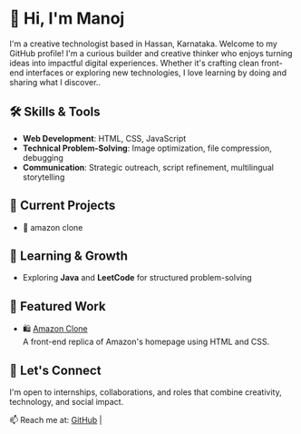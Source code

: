 # 👋 Hi, I'm Manoj

I'm a creative technologist based in Hassan, Karnataka. Welcome to my GitHub profile! I'm a curious builder and creative thinker who enjoys turning ideas into impactful digital experiences. Whether it's crafting clean front-end interfaces or exploring new technologies, I love learning by doing and sharing what I discover..

## 🛠️ Skills & Tools
- **Web Development**: HTML, CSS, JavaScript
- **Technical Problem-Solving**: Image optimization, file compression, debugging
- **Communication**: Strategic outreach, script refinement, multilingual storytelling

## 🎯 Current Projects
- 🧪 amazon clone

## 🌱 Learning & Growth
- Exploring **Java** and **LeetCode** for structured problem-solving


## 📂 Featured Work
- 🛍️ [Amazon Clone](https://github.com/manojmatrix/amazon-clone-)  
  A front-end replica of Amazon's homepage using HTML and CSS.

## 🤝 Let's Connect
I'm open to internships, collaborations, and roles that combine creativity, technology, and social impact.

📫 Reach me at: [GitHub](https://github.com/manojmatrix) | 




